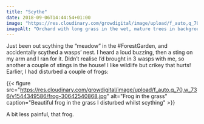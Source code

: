 ```yaml
---
title: "Scythe"
date: 2018-09-06T14:44:54+01:00
image: "https://res.cloudinary.com/growdigital/image/upload/f_auto,q_70,w_736/v1544345086/orchard-44512422981.jpg"
imageAlt: "Orchard with long grass in the wet, mature trees in background"
---
```


Just been out scything the “meadow” in the #ForestGarden, and accidentally scythed a wasps’ nest. I heard a loud buzzing, then a sting on my arm and I ran for it. Didn’t realise I’d brought in 3 wasps with me, so another a couple of stings in the house! I like wildlife but crikey that hurts! Earlier, I had disturbed a couple of frogs:

{{< figure src="https://res.cloudinary.com/growdigital/image/upload/f_auto,q_70,w_736/v1544349586/frog-30642540868.jpg" alt="Frog in the grass" caption="Beautiful frog in the grass I disturbed whilst scything" >}}

A bit less painful, that frog.
